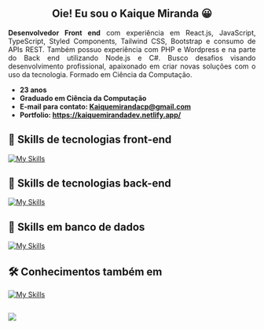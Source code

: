 <h2 align="center">
  Oie! Eu sou o Kaique Miranda 😀
</h2>

<p align="justify">
<b>Desenvolvedor Front end</b> com experiência em React.js, JavaScript, TypeScript, Styled Components, Tailwind CSS, Bootstrap e consumo de APIs REST. Também possuo experiência com PHP e Wordpress e na parte do Back end utilizando Node.js e C#. Busco desafios visando desenvolvimento profissional, apaixonado em criar novas soluções com o uso da tecnologia. Formado em Ciência da Computação.</p>

-   **23 anos**
-   **Graduado em Ciência da Computação**
-   **E-mail para contato: Kaiquemirandacp@gmail.com**
-   **Portfolio: <a href="https://kaiquemirandadev.netlify.app/">https://kaiquemirandadev.netlify.app/</a>**

## 🚀 Skills de tecnologias front-end
[![My Skills](https://skillicons.dev/icons?i=html,css,js,ts,react,vue,tailwind,bootstrap,styledcomponents,sass,jquery)](https://skillicons.dev)

## 🚀 Skills de tecnologias back-end
[![My Skills](https://skillicons.dev/icons?i=nodejs,cs,py,php,java)](https://skillicons.dev)

## 🚀 Skills em banco de dados
[![My Skills](https://skillicons.dev/icons?i=firebase,mysql,mongodb,sqlite,prisma)](https://skillicons.dev)

## 🛠 Conhecimentos também em
[![My Skills](https://skillicons.dev/icons?i=git,figma,ps,postman,wordpress)](https://skillicons.dev)
  

<h2 align="center"></h2>
<a href="https://www.linkedin.com/in/kaique-miranda-3b5247204/"><img src="https://img.shields.io/badge/LinkedIn-0077B5?style=for-the-badge&logo=linkedin&logoColor=white"></a>
